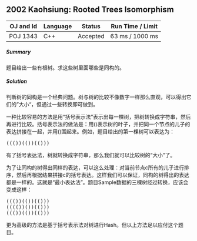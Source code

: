 ## 2002 Kaohsiung: Rooted Trees Isomorphism

OJ and Id					| Language	| Status        | Run Time / Limit    	    |
 -----------------------	| --------  | ------------- | -----------               |
POJ 1343                    | C++		| Accepted      | 63 ms / 1000 ms    		|

##### Summary
题目给出一些有根树。求这些树里面哪些是同构的。

##### Solution
判断树的同构是一个经典问题。树与树的比较不像数字一样那么直观，可以得出它们的”大小“，但通过一些转换即可做到。

一种比较容易的方法是用“括号表示法”表示出每一棵树，把树转换成字符串，然后再进行比较。括号表示法的做法是：用()表示树的叶子，并把同一个节点的儿子的表达拼接在一起，并用()围起来。例如，题目给出的第一棵树可以表达为：
<pre>
((())(())(()))
</pre>
有了括号表达法，树就转换成字符串，那么我们就可以比较树的“大小”了。

为了让同构的树得出同样的表达，可以这么处理：对当前节点c所有的儿子进行排序，然后再根据结果拼接c的括号表达。这样我们可以保证，同构的树得出的表达都是一样的。这就是“最小表达法”。题目Sample数据的三棵树经过转换，应该会变成这样：
<pre>
((())(())(()))
(((())())(()))
((())(())(()))
</pre>


更为高级的方法是基于括号表示法对树进行Hash。但以上方法足以应付这个题目。